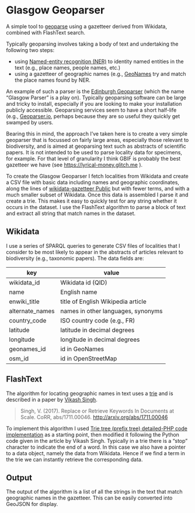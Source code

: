 # Glasgow Geoparser

A simple tool to [geoparse](https://en.wikipedia.org/wiki/Toponym_resolution) using a gazetteer derived from Wikidata, combined with FlashText search. 

Typically geoparsing involves taking a body of text and undertaking the following two steps:
- using [Named-entity recognition (NER)](https://en.wikipedia.org/wiki/Named-entity_recognition) to identity named entities in the text (e.g., place names, people names, etc.)
- using a gazetteer of geographic names (e.g., [GeoNames](http://www.geonames.org) try and match the place names found by NER.

An example of such a parser is the [Edinburgh Geoparser](https://www.ltg.ed.ac.uk/software/geoparser/) (which the name “Glasgow Parser” is a play on). Typically geoparsing software can be large and tricky to install, especially if you are looking to make your installation publicly accessible. Geoparsing services seem to have a short half-life (e.g., [Geoparser.io](https://geoparser.io), perhaps because they are so useful they quickly get swamped by users.

Bearing this in mind, the approach I’ve taken here is to create a very simple geoparser that is focussed on fairly large areas, especially those relevant to biodiversity, and is aimed at geoparsing text such as abstracts of scientific papers. It is not intended to be used to parse locality data for specimens, for example. For that level of granularity I think GBIF is probably the best gazetteer we have (see https://lyrical-money.glitch.me ).

To create the Glasgow Geoparser I fetch localities from Wikidata and create a CSV file with basic data including names and geographic coordinates, along the lines of [wikidata-gazetteer
Public](https://github.com/Wikidata-Gazetteer/wikidata-gazetteer) but with fewer terms, and with a much smaller subset of Wikidata. Once this data is assembled I parse it and create a  trie. This makes it easy to quickly test for any string whether it occurs in the dataset. I use the FlashText algorithm to parse a block of text and extract all string that match names in the dataset. 


## Wikidata

I use a series of SPARQL queries to generate CSV files of localities that I consider to be most likely to appear in the abstracts of articles relevant to biodiversity (e.g., taxonomic papers). The data fields are:

key | value
-- | --
wikidata_id | Wikidata id (QID)
name | English name
enwiki_title | title of English Wikipedia article
alternate_names | names in other languages, synonyms
country_code | ISO country code (e.g., FR)
latitude | latitude in decimal degrees
longitude | longitude in decimal degrees
geonames_id | id in GeoNames
osm_id | id in OpenStreetMap


## FlashText

The algorithm for locating geographic names in text uses a [trie](https://en.wikipedia.org/wiki/Trie) and is described in a paper by [Vikash Singh](https://github.com/vi3k6i5).

> Singh, V. (2017). Replace or Retrieve Keywords In Documents at Scale. CoRR, abs/1711.00046. http://arxiv.org/abs/1711.00046

To implement this algorithm I used [Trie tree (prefix tree) detailed-PHP code implementation](https://www.programmerall.com/article/4530755185/) as a starting point, then modified it following the Python code given in the article by Vikash Singh. Typically in a trie there is a “stop” character to indicate the end of a word. In this case we also have a pointer to a data object, namely the data from Wikidata. Hence if we find a term in the trie we can instantly retrieve the corresponding data.

## Output

The output of the algorithm is a list of all the strings in the text that match geographic names in the gazetteer. This can be easily converted into GeoJSON for display.

